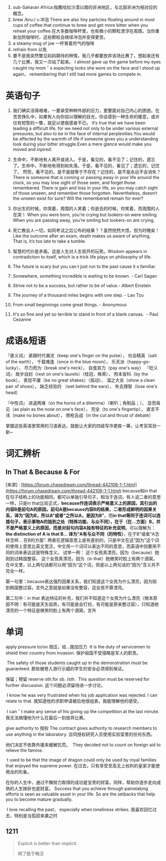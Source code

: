 
1. sub-Saharan Africa:指撒哈拉沙漠以南的非洲地区，与北部非洲为相对应的概念。
2. brew /bru:/ v.冲泡     There are also tiny particles floating around in most cups of coffee that continue to brew and get more bitter when you reheat your coffee.在大多数咖啡杯里，也有微小的颗粒漂浮在周围，当你重新加热咖啡时，这些颗粒会继续冲泡并变得更苦。
3. a steamy mug of joe 一杯冒着热气的咖啡
4.  refrain from 以免
5.  要不是我突然瞥见妈妈期待的种情，我几乎都要放弃该场比赛了。想起来还有几个比赛，我又一次站了起来。
 I almost gave up the game before my eyes caught my mom＇s expecting looks she wore on the face and I stood up again， remembering that I still had more games to compete in.
# 英语句子

1. 我们确实活得艰难，一要承受种种外部的压力，更要面对自己内心的困惑。在苦苦挣扎中，如果有人向你投以理解的目光，你会感到一种生命的暖意，或许仅有短暂的一瞥，就足以使我感奋不已。 It‘s true that we have been leading a difficult life, for we need not only to be under various external pressures, but also to be in the face of internal perplexities.You would be affected by the warmth of life if someone gives you a understanding look during your bitter struggle.Even a mere glance would make you moved and inpired.



2. 生命中，不断地有人离开或进入。于是，看见的，看不见了；记住的，遗忘了。生命中，不断地有得到和失落。于是，看不见的，看见了；遗忘的，记住了。 然而，看不见的，是不是就等于不存在？记住的，是不是永远不会消失？ There is someone that is coming or passing away in your life around the clock, so you may lose sight of those seen, and forget those remembered. There is gain and loss in your life, so you may catch sight of those unseen, and remember those forgotten. Nevertheless, doesn‘t the unseen exist for sure? Will the remembered remain for ever? 



3. 你出生的时候，你哭着，周围的人笑着；你逝去的时候，你笑着，而周围的人在哭！ When you were born, you’re crying but lookers-on were smiling. When you are passing away, you’re smiling but lookers-on are crying. 



4. 死亡教会人一切，如同考试之后公布的结果？？虽然恍然大悟，但为时晚矣！ Like the outcome after an exam, death makes us aware of anything, That is, it’s too late to take a tumble. 



5. 智慧的代价是矛盾。这是人生对人生观开的玩笑。Wisdom appears in contradiction to itself, which is a trick life plays on philosophy of life.



6.  The future is scary but you can t just run to the past cause it s familiar.
6. Somewhere, something incredible is waiting to be known. - Carl Sagan
6. Strive not to be a success, but rather to be of value.- Albert Einstein
6. The journey of a thousand miles begins with one step. - Lao Tzu
6. From small beginnings come great things. - Anonymous
6. It's so fine and yet so terrible to stand in front of a blank canvas.  - Paul Cezanne





# 成语&amp;短语

『褒义词』
紧跟时代潮流（keep one's finger on the pulse），
社会精英（salt of the earth），
千载难逢（once in the blue moon），
乐天派（happy-go-lucky），
尽力而为（break one's neck），
自食其力（pay one's way）
『贬义词』
故步自封（rest on one's laurels）（桂冠，殊荣），
照本宣科（by the book），
表现平庸（be no great shakes）（摇动），
溜之大吉（show a clean pair of shoes），
缺乏经验的 （wet behind the ears），
失去理智（lose one's head）


『中性词』
进退两难（on the horns of a dilemma）（喇叭；角制品；），
显而易见（as plain as the nose on one's face），
完全（to one's fingertip），
直言不讳（make no bones about），
唇枪舌战（in the cut and thrust of debate）

掌握这些英语里常用的习语表达，就能让大家的四级写作更胜一筹，让考官耳目一新~


# 词汇辨析

## In That & Because & For
[来源] : [https://forum.chasedream.com/thread-442106-1-1.html](https://forum.chasedream.com/thread-442106-1-1.html)
because和in that在句子结构上的功能相同，都可以单独引导句子，相当于连词。有人说二者的意思一样，只是in that比较正式，**because作连词表示严格意义上的原因，其引出的内容B是前句A的原因，前句A是because内容B的结果，二者形成鲜明的因果关系，译为“因为B，所以A”或者“之所以A，是因为B”**。而**in that等同于连词可以连接句子，表示事物A的独到之处（特殊功能、与众不同），在于（在…方面）B，并不是严格意义上的原因，而是对前句内容A独有特征的补充说明**。可以理解为：**the distinction of A is that B… 译为“A有与众不同（的特性）**，在于B”或者“A怎样怎样… 在B的方面”.  两者在逻辑意思上是有差别的，只是中文在这“因为”这个词的使用上意思比英文宽泛，中文用一个词可以表达不同的意思，而英语中则要用不同的词来表达这层特殊含义。
试举一例：
这个女孩真漂亮，因为（because）她刚到过韩国整容。
这个女孩真漂亮，因为（in that）她微笑时脸上有两个酒窝。
在中文里，以上两句话都可以用“因为”这个词，但是以上两句话的“因为”含义并不完全一样。


第一句里：because表达强烈因果关系，我们知道这个女孩为什么漂亮，因为刚到韩国整过容。言外之意就是如果没有整容，这女孩不算漂亮。


第二句中：in that 表达特征的补充，我们并不知道这个女孩为什么漂亮（根本原因不明：有可能是天生丽质，有可能是会打扮，有可能是原来整过容），只知道她漂亮的一个特征是微笑时脸上有两个酒窝。言外
# 单词



apply pressure to/on 按压，给…施加压力
 It is the duty of servicemen to shield their country from invasion.
保护祖国不受侵略是军人的职责。


 The safety of those students caught up in the demonstration must be guaranteed.
那些被卷入游行示威的学生的安全必须得到保证。 

保留；预留
reserve sth.for sb. /sth.
 This question must be reserved for further discussion.
这个问题必须留待进一步讨论。


 I know he was very frustrated when his job application was rejected. I can relate to that.
我知道他的求职申请被后他很组表。我能理解他的感受。


 I can＇t make any sense of his giving up the competition at the last minute.
我无法搞懂他为什么在最后一刻放弃比赛。




give authority to 授权
The contract gives authority to research members to use anything in the laboratory.
合同授权研究人员使用实验室里的任何东西。




他们决定不依靠外援来缓解饥荒。
 They decided not to count on foreign aid to relieve the famine.




 t used to be that the image of dragon could only be used by royal families that enjoyed the supreme power.
在过去，只有享受至高无上权利的皇家才能使用龙的形象。




在你的人生中，通过不懈努力取得的成功是宝贵的财富。同样，帮助你逐步走向成熟的人生挫折也是财富。
Success that you achieve through painstaking efforts is seen as valuable asset in your life. So are the setbacks that help you to become mature gradually.




 I love recalling the past， especially when loneliness strikes.
我喜欢回忆过去，特别是当孤寂来袭之时





## 1211

> Explicit is better than implicit.
>
> 明了胜于晦涩

 





